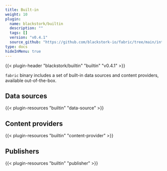 ```yaml
---
title: Built-in
weight: 10
plugin:
  name: blackstork/builtin
  description: ""
  tags: []
  version: "v0.4.1"
  source_github: "https://github.com/blackstork-io/fabric/tree/main/internal/builtin/"
type: docs
hideInMenu: true
---
```


{{< plugin-header "blackstork/builtin" "builtin" "v0.4.1" >}}

`fabric` binary includes a set of built-in data sources and content providers, available out-of-the-box.


## Data sources

{{< plugin-resources "builtin" "data-source" >}}

## Content providers

{{< plugin-resources "builtin" "content-provider" >}}
## Publishers

{{< plugin-resources "builtin" "publisher" >}}
